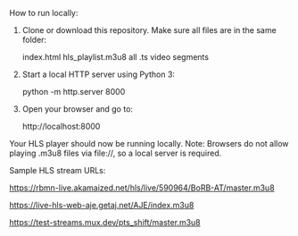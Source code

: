 How to run locally:

1. Clone or download this repository.
   Make sure all files are in the same folder:

    index.html
    hls_playlist.m3u8
    all .ts video segments
   
2. Start a local HTTP server using Python 3:

    python -m http.server 8000
   
4. Open your browser and go to:

    http://localhost:8000

Your HLS player should now be running locally.
Note: Browsers do not allow playing .m3u8 files via file://, so a local server is required.

Sample HLS stream URLs:

   https://rbmn-live.akamaized.net/hls/live/590964/BoRB-AT/master.m3u8
   
   https://live-hls-web-aje.getaj.net/AJE/index.m3u8
   
   https://test-streams.mux.dev/pts_shift/master.m3u8
